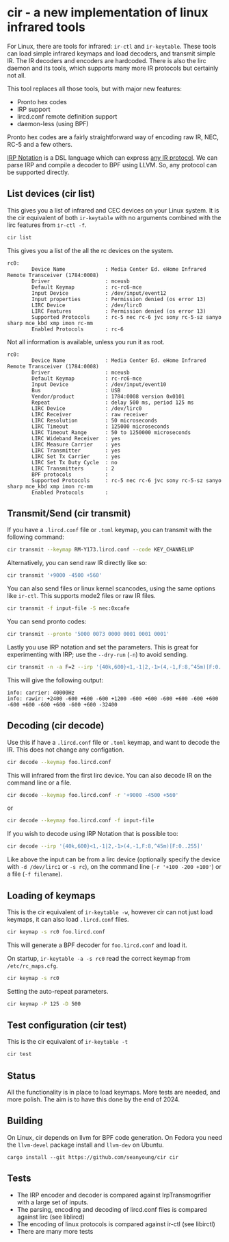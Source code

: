 # cir - a new implementation of linux infrared tools

For Linux, there are tools for infrared: `ir-ctl` and `ir-keytable`. These
tools can load simple infrared keymaps and load decoders, and transmit simple
IR. The IR decoders and encoders are hardcoded.
There is also the lirc daemon and its tools, which supports many more IR
protocols but certainly not all.

This tool replaces all those tools, but with major new features:

 - Pronto hex codes
 - IRP support
 - lircd.conf remote definition support
 - daemon-less (using BPF)

Pronto hex codes are a fairly straightforward way of encoding raw IR,
NEC, RC-5 and a few others.

[IRP Notation](http://hifi-remote.com/wiki/index.php?title=IRP_Notation) is a
DSL language which can
express [any IR protocol](http://hifi-remote.com/wiki/index.php/DecodeIR).
We can parse IRP and compile a decoder to BPF using LLVM. So, any protocol can
be supported directly.

## List devices (cir list)

This gives you a list of infrared and CEC devices on your Linux system. It is the cir equivalent of both
`ir-keytable` with no arguments combined with the lirc features from `ir-ctl -f`.

```bash
cir list
```
This gives you a list of the all the rc devices on the system.
```
rc0:
        Device Name             : Media Center Ed. eHome Infrared Remote Transceiver (1784:0008)
        Driver                  : mceusb
        Default Keymap          : rc-rc6-mce
        Input Device            : /dev/input/event12
        Input properties        : Permission denied (os error 13)
        LIRC Device             : /dev/lirc0
        LIRC Features           : Permission denied (os error 13)
        Supported Protocols     : rc-5 nec rc-6 jvc sony rc-5-sz sanyo sharp mce_kbd xmp imon rc-mm
        Enabled Protocols       : rc-6
```
Not all information is available, unless you run it as root.
```
rc0:
        Device Name             : Media Center Ed. eHome Infrared Remote Transceiver (1784:0008)
        Driver                  : mceusb
        Default Keymap          : rc-rc6-mce
        Input Device            : /dev/input/event10
        Bus                     : USB
        Vendor/product          : 1784:0008 version 0x0101
        Repeat                  : delay 500 ms, period 125 ms
        LIRC Device             : /dev/lirc0
        LIRC Receiver           : raw receiver
        LIRC Resolution         : 50 microseconds
        LIRC Timeout            : 125000 microseconds
        LIRC Timeout Range      : 50 to 1250000 microseconds
        LIRC Wideband Receiver  : yes
        LIRC Measure Carrier    : yes
        LIRC Transmitter        : yes
        LIRC Set Tx Carrier     : yes
        LIRC Set Tx Duty Cycle  : no
        LIRC Transmitters       : 2
        BPF protocols           :
        Supported Protocols     : rc-5 nec rc-6 jvc sony rc-5-sz sanyo sharp mce_kbd xmp imon rc-mm
        Enabled Protocols       :
```

## Transmit/Send (cir transmit)

If you have a `.lircd.conf` file or `.toml` keymap, you can transmit with the following
command:

```bash
cir transmit --keymap RM-Y173.lircd.conf --code KEY_CHANNELUP
```
Alternatively, you can send raw IR directly like so:
```bash
cir transmit '+9000 -4500 +560'
```
You can also send files or linux kernel scancodes, using the same options like `ir-ctl`. This supports
mode2 files or raw IR files.
```bash
cir transmit -f input-file -S nec:0xcafe
```
You can send pronto codes:
```bash
cir transmit --pronto '5000 0073 0000 0001 0001 0001'
```
Lastly you use IRP notation and set the parameters. This is great for experimenting with IRP; use the `--dry-run` (`-n`)
to avoid sending.
```bash
cir transmit -n -a F=2 --irp '{40k,600}<1,-1|2,-1>(4,-1,F:8,^45m)[F:0..255]'
```
This will give the following output:
```
info: carrier: 40000Hz
info: rawir: +2400 -600 +600 -600 +1200 -600 +600 -600 +600 -600 +600 -600 +600 -600 +600 -600 +600 -32400
```

## Decoding (cir decode)

Use this if have a `.lircd.conf` file or `.toml` keymap, and want to decode the IR. This does not change
any configation.

```bash
cir decode --keymap foo.lircd.conf
```
This will infrared from the first lirc device. You can also decode IR on the command line or a file.

```bash
cir decode --keymap foo.lircd.conf -r '+9000 -4500 +560'
```
or
```bash
cir decode --keymap foo.lircd.conf -f input-file
```
If you wish to decode using IRP Notation that is possible too:

```bash
cir decode --irp '{40k,600}<1,-1|2,-1>(4,-1,F:8,^45m)[F:0..255]'
```
Like above the input can be from a lirc device (optionally specify the device with
`-d /dev/lirc1` or `-s rc`), on the command line (`-r '+100 -200 +100'`) or a file (`-f filename`).

## Loading of keymaps

This is the cir equivalent of `ir-keytable -w`, however cir can not just load keymaps, it can
also load `.lircd.conf` files.

```bash
cir keymap -s rc0 foo.lircd.conf
```
This will generate a BPF decoder for `foo.lircd.conf` and load it.

On startup, `ir-keytable -a -s rc0` read the correct keymap from `/etc/rc_maps.cfg`.

```bash
cir keymap -s rc0
```
Setting the auto-repeat parameters.
```bash
cir keymap -P 125 -D 500
```

## Test configuration (cir test)

This is the cir equivalent of `ir-keytable -t`

```bash
cir test
```

## Status

All the functionality is in place to load keymaps. More tests are needed,
and more polish. The aim is to have this done by the end of 2024.

## Building

On Linux, cir depends on llvm for BPF code generation. On Fedora you
need the `llvm-devel` package install and `llvm-dev` on Ubuntu.

```
cargo install --git https://github.com/seanyoung/cir cir
```

## Tests

- The IRP encoder and decoder is compared against IrpTransmogrifier with a large set of inputs.
- The parsing, encoding and decoding of lircd.conf files is compared against lirc (see liblircd)
- The encoding of linux protocols is compared against ir-ctl (see libirctl)
- There are many more tests
